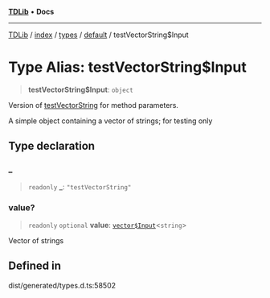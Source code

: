 [**TDLib**](../../../../../../README.md) • **Docs**

***

[TDLib](../../../../../../modules.md) / [index](../../../../../README.md) / [types](../../../README.md) / [default](../README.md) / testVectorString$Input

# Type Alias: testVectorString$Input

> **testVectorString$Input**: `object`

Version of [testVectorString](testVectorString-1.md) for method parameters.

A simple object containing a vector of strings; for testing only

## Type declaration

### \_

> `readonly` **\_**: `"testVectorString"`

### value?

> `readonly` `optional` **value**: [`vector$Input`](vector$Input.md)\<`string`\>

Vector of strings

## Defined in

dist/generated/types.d.ts:58502

